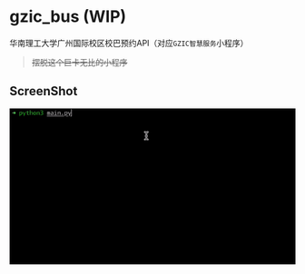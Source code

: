 # gzic_bus (WIP)

华南理工大学广州国际校区校巴预约API（对应`GZIC智慧服务`小程序）
> ~~摆脱这个巨卡无比的小程序~~

## ScreenShot

![demo](demo.gif)
